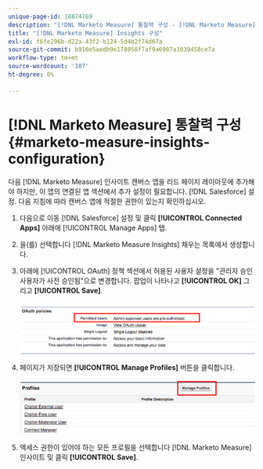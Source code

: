 ```yaml
---
unique-page-id: 18874769
description: "[!DNL Marketo Measure] 통찰력 구성 - [!DNL Marketo Measure] - 제품 설명서"
title: "[!DNL Marketo Measure] Insights 구성"
exl-id: f6fe296b-d22a-43f2-b124-5d4b2f74d67a
source-git-commit: b910e5aedb9e178058f7af9a6907a1039458ce7a
workflow-type: tm+mt
source-wordcount: '107'
ht-degree: 0%

---
```


# [!DNL Marketo Measure] 통찰력 구성 {#marketo-measure-insights-configuration}

다음 [!DNL Marketo Measure] 인사이트 캔버스 앱을 리드 페이지 레이아웃에 추가해야 하지만, 이 앱의 연결된 앱 섹션에서 추가 설정이 필요합니다. [!DNL Salesforce] 설정. 다음 지침에 따라 캔버스 앱에 적절한 권한이 있는지 확인하십시오.

1. 다음으로 이동 [!DNL Salesforce] 설정 및 클릭 **[!UICONTROL Connected Apps]** 아래에 [!UICONTROL Manage Apps] 탭.

1. 을(를) 선택합니다 [!DNL Marketo Measure Insights] 채우는 목록에서 생성합니다.

1. 아래에 [!UICONTROL OAuth] 정책 섹션에서 허용된 사용자 설정을 &quot;관리자 승인 사용자가 사전 승인됨&quot;으로 변경합니다. 팝업이 나타나고 **[!UICONTROL OK]** 그리고 **[!UICONTROL Save]**.

   ![](assets/1-1.png)

1. 페이지가 저장되면 **[!UICONTROL Manage Profiles]** 버튼을 클릭합니다.

   ![](assets/2-1.png)

1. 액세스 권한이 있어야 하는 모든 프로필을 선택합니다 [!DNL Marketo Measure] 인사이트 및 클릭 **[!UICONTROL Save]**.
